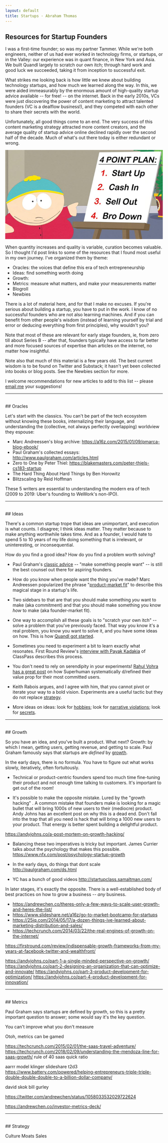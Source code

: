 ```yaml
---
layout: default
title: Startups · Abraham Thomas
---
```


## Resources for Startup Founders

I was a first-time founder; so was my partner Tammer.  While we're both engineers, neither of us had ever worked in technology firms, or startups, or in the Valley: our experience was in quant finance, in New York and Asia.  We built Quandl largely to scratch our own itch; through hard work and good luck we succeeded, taking it from inception to successful exit. 

What strikes me looking back is how little we knew about building technology startups, and how much we learned along the way.  In this, we were aided immeasurably by the enormous amount of high-quality startup advice available -- for free! -- on the internet.  Back in the early 2010s, VCs were just discovering the power of content marketing to attract talented founders (VC is a dealflow business!), and they competed with each other to share their secrets with the world.  

Unfortunately, all good things come to an end.  The very success of this content marketing strategy attracted more content creators, and the average quality of startup advice online declined rapidly over the second half of the decade.  Much of what's out there today is either redundant or wrong. 

<img src="/assets/img/south-park-bro-down.jpeg" alt="Startups" class="image">

When quantity increases and quality is variable, curation becomes valuable.  So I thought I'd post links to some of the resources that I found most useful in my own journey.  I've organized them by theme:

- Oracles: the voices that define this era of tech entrepreneurship
- Ideas: find something worth doing
- Growth: 
- Metrics: measure what matters, and make your measurements matter
- Blogroll
- Newbies

There is a lot of material here, and for that I make no excuses.  If you're serious about building a startup, you have to put in the work.  I know of no successful founders who are not also learning machines.  And if you can benefit from other people's wisdom (instead of learning yourself by trial and error or deducing everything from first principles), why wouldn't you? 

Note that most of these are relevant for early stage founders, ie, from zero till about Series B -- after that, founders typically have access to far better and more focused sources of expertise than articles on the internet, no matter how insightful.  

Note also that much of this material is a few years old.  The best current wisdom is to be found on Twitter and Substack; it hasn't yet been collected into books or blog posts.  See the Newbies section for more.


I welcome recommendations for new articles to add to this list -- please [email me] your suggestions!  

[email me]: mailto:athos1@gmail.com 

-----

<br/>  
## Oracles

Let's start with the classics.  You can't be part of the tech ecosystem without knowing these books, internalizing their language, and understanding the (collective, not always perfectly overlapping) worldview they espouse:

- Marc Andreessen's blog archive:  https://a16z.com/2015/01/09/pmarca-blog-ebook/
- Paul Graham's collected essays:  http://www.paulgraham.com/articles.html 
- Zero to One by Peter Thiel:  https://blakemasters.com/peter-thiels-cs183-startup 
- The Hard Thing About Hard Things by Ben Horowitz
- Blitzscaling by Reid Hoffman

These 5 writers are essential to understanding the modern era of tech (2009 to 2019: Uber's founding to WeWork's non-IPO). 



-----

<br/>  
## Ideas 

There's a common startup trope that ideas are unimportant, and execution is what counts.  I disagree; I think ideas matter.  They matter because to make anything worthwhile takes time.  And as a founder, I would hate to spend 5 to 10 years of my life doing something that is irrelevant, or uninteresting, or inconsequential.

How do you find a good idea?  How do you find a problem worth solving?  

- Paul Graham's [classic advice](http://www.paulgraham.com/start.html) -- "make something people want" -- is still the best counsel out there for aspiring founders.   

- How do you know when people want the thing you've made?  Marc Andreessen popularized the phrase "[product-market fit](https://pmarchive.com/guide_to_startups_part4.html)" to describe this magical stage in a startup's life. 

- Two sidebars to that are that you should make something *you* want to make (aka commitment) and that you should make something you know *how* to make (aka founder-market fit).

- One way to accomplish all these goals is to "scratch your own itch" -- solve a problem that you've previously faced.  That way you know it's a real problem, you know you want to solve it, and you have some ideas on how.  This is how [Quandl got started](/about#technology).

- Sometimes you need to experiment a bit to learn exactly what resonates.  First Round Review's [interview with Payak Kadakia](https://firstround.com/review/classpass-founder-on-how-marketplace-startups-can-achieve-product-market-fit/) of ClassPass describes this process.

- You don't need to rely on serendipity in your experiments!  [Rahul Vohra has a great post](https://firstround.com/review/how-superhuman-built-an-engine-to-find-product-market-fit/) on how Superhuman systematically d/refined their value prop for their most committed users. 

- Keith Rabois argues, and I agree with him, that you cannot pivot or iterate your way to a bold vision.  Experiments are a useful tactic but they do not replace [strategy](https://twitter.com/rabois/status/870673635375104000).  

- More ideas on ideas: look for [hobbies](https://cdixon.org/2013/03/02/what-the-smartest-people-do-on-the-weekend-is-what-everyone-else-will-do-during-the-week-in-ten-years); look for [narrative violations](http://www.bedrockcap.com/letter); look for [secrets](https://blakemasters.com/post/22866240816/peter-thiels-cs183-startup-class-11-notes).

-----

<br/>  
## Growth

So you have an idea, and you've built a product.  What next?  Growth: by which I mean, getting users, getting revenue, and getting to scale.  Paul Graham famously says that startups are *defined* by [growth](http://www.paulgraham.com/growth.html).

In the early days, there is no formula.  You have to figure out what works slowly, iteratively, often fortuitously.  

- Technical or product-centric founders spend too much time fine-tuning their product and not enough time talking to customers.  It's important to get out of the room! 

- It's possible to make the opposite mistake.  Lured by the "growth hacking" .  A common mistake that founders make is looking for a magic bullet that will bring 1000s of new users to their (mediocre) product.  Andy Johns has an excellent post on why this is a dead end. Don't fall into the trap that all you need is hack that will bring a 1000 new users to your product.  That energy is better spent building a delightful product. 

https://andyjohns.co/a-post-mortem-on-growth-hacking/ 


- Balancing these two imperatives is tricky but important.  James Currier talks about the psychology that makes this possible.
https://www.nfx.com/post/psychology-startup-growth

- In the early days, do things that dont scale  http://paulgraham.com/ds.html 

- YC has a bunch of good videos   http://startupclass.samaltman.com/ 

In later stages, it's exactly the opposite.  There is a well-established body of best practices on how to grow a business -- *any* business.  

- https://andrewchen.co/theres-only-a-few-ways-to-scale-user-growth-and-heres-the-list/ 
- https://www.slideshare.net/a16z/go-to-market-bootcamp-for-startups
- https://25iq.com/2014/05/17/a-dozen-things-ive-learned-about-marketing-distribution-and-sales/
- https://techcrunch.com/2014/03/22/the-real-engines-of-growth-on-the-internet/

https://firstround.com/review/indispensable-growth-frameworks-from-my-years-at-facebook-twitter-and-wealthfront/ 

https://andyjohns.co/part-1-a-single-minded-perspective-on-growth/
https://andyjohns.co/part-2-designing-an-organization-that-can-optimize-and-innovate/ 
https://andyjohns.co/part-3-product-development-for-optimization/ 
https://andyjohns.co/part-4-product-development-for-innovation/ 








-----

<br/>  
## Metrics



Paul Graham says startups are defined by growth, so this is a pretty important question to answer; some would say it's the key question.

You can't improve what you don't measure

Otoh, metrics can be gamed


https://techcrunch.com/2015/02/01/the-saas-travel-adventure/
https://techcrunch.com/2018/02/09/understanding-the-mendoza-line-for-saas-growth/ 
rule of 40
saas quick ratio

aarrr model
klinger slideshare
t2d3  https://www.battery.com/powered/helping-entrepreneurs-triple-triple-double-double-double-to-a-billion-dollar-company/ 


david skok
bill gurley

https://twitter.com/andrewchen/status/1058033532029722624

https://andrewchen.co/investor-metrics-deck/ 




-----

<br/>  
## Strategy


Culture
Moats
Sales













